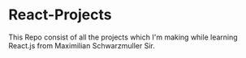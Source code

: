# React-Projects
This Repo consist of all the projects which I'm making while learning React.js from Maximilian Schwarzmuller Sir.
